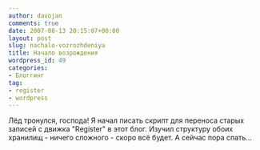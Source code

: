 ```yaml
---
author: davojan
comments: true
date: 2007-08-13 20:15:07+00:00
layout: post
slug: nachalo-vozrozhdeniya
title: Начало возрождения
wordpress_id: 49
categories:
- Блоггинг
tag:
- register
- wordpress
---
```


Лёд тронулся, господа! Я начал писать скрипт для переноса старых записей с движка "Register" в этот блог. Изучил структуру обоих хранилищ - ничего сложного - скоро всё будет. А сейчас пора спать...
